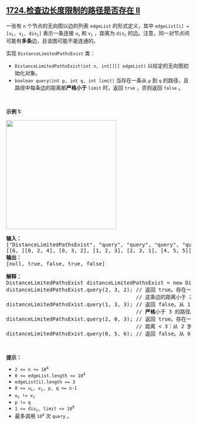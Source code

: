 ## [1724.检查边长度限制的路径是否存在 II](https://leetcode.cn/problems/checking-existence-of-edge-length-limited-paths-ii/)
<p>一张有 <code>n</code> 个节点的无向图以边的列表 <code>edgeList</code> 的形式定义，其中 <code>edgeList[i] = [u<sub>i</sub>, v<sub>i</sub>, dis<sub>i</sub>]</code> 表示一条连接 <code>u<sub>i</sub></code> 和 <code>v<sub>i</sub></code> ，距离为 <code>dis<sub>i</sub></code> 的边。注意，同一对节点间可能有<strong>多条</strong>边，且该图可能不是连通的。</p>

<p>实现 <code>DistanceLimitedPathsExist</code> 类：</p>

<ul>
	<li><code>DistanceLimitedPathsExist(int n, int[][] edgeList)</code> 以给定的无向图初始化对象。</li>
	<li><code>boolean query(int p, int q, int limit)</code> 当存在一条从 <code>p</code> 到 <code>q</code> 的路径，且路径中每条边的距离都<strong>严格小于</strong> <code>limit</code> 时，返回 <code>true</code> ，否则返回 <code>false</code> 。</li>
</ul>

<p> </p>

<p><b>示例 1:</b></p>

<p><strong><img alt="" src="https://assets.leetcode.com/uploads/2021/01/05/messed.png" style="width: 300px; height: 298px;"></strong></p>

<pre><b>输入：</b>
["DistanceLimitedPathsExist", "query", "query", "query", "query"]
[[6, [[0, 2, 4], [0, 3, 2], [1, 2, 3], [2, 3, 1], [4, 5, 5]]], [2, 3, 2], [1, 3, 3], [2, 0, 3], [0, 5, 6]]
<b>输出：</b>
[null, true, false, true, false]

<b>解释：</b>
DistanceLimitedPathsExist distanceLimitedPathsExist = new DistanceLimitedPathsExist(6, [[0, 2, 4], [0, 3, 2], [1, 2, 3], [2, 3, 1], [4, 5, 5]]);
distanceLimitedPathsExist.query(2, 3, 2); // 返回 true。存在一条从 2 到 3 ，距离为 1 的边，
                                          // 这条边的距离小于 2。
distanceLimitedPathsExist.query(1, 3, 3); // 返回 false。从 1 到 3 之间不存在每条边的距离都
                                          // <strong>严格</strong>小于 3 的路径。
distanceLimitedPathsExist.query(2, 0, 3); // 返回 true。存在一条从 2 到 0 的路径，使得每条边的
                                          // 距离 &lt; 3：从 2 到 3 到 0 行进即可。
distanceLimitedPathsExist.query(0, 5, 6); // 返回 false。从 0 到 5 之间不存在路径。
</pre>

<p> </p>

<p><strong>提示：</strong></p>

<ul>
	<li><code>2 &lt;= n &lt;= 10<sup>4</sup></code></li>
	<li><code>0 &lt;= edgeList.length &lt;= 10<sup>4</sup></code></li>
	<li><code>edgeList[i].length == 3</code></li>
	<li><code>0 &lt;= u<sub>i</sub>, v<sub>i</sub>, p, q &lt;= n-1</code></li>
	<li><code>u<sub>i</sub> != v<sub>i</sub></code></li>
	<li><code>p != q</code></li>
	<li><code>1 &lt;= dis<sub>i</sub>, limit &lt;= 10<sup>9</sup></code></li>
	<li>最多调用 <code>10<sup>4</sup></code> 次 <code>query</code> 。</li>
</ul>
